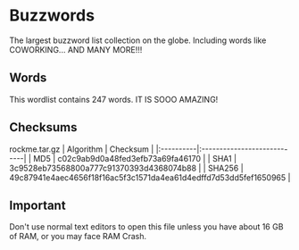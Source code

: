 # Buzzwords  
The largest buzzword list collection on the globe. Including words like COWORKING... AND MANY MORE!!!
## Words  
This wordlist contains 247 words. IT IS SOOO AMAZING!
## Checksums
rockme.tar.gz
| Algorithm | Checksum |
|:----------|:----------------------------|
| MD5       | c02c9ab9d0a48fed3efb73a69fa46170 |
| SHA1      | 3c9528eb73568800a777c91370393d4368074b88 |
| SHA256    | 49c87941e4aec4656f18f16ac5f3c1571da4ea61d4edffd7d53dd5fef1650965 |
## Important
Don't use normal text editors to open this file unless you have about 16 GB of RAM, or you may face RAM Crash.
